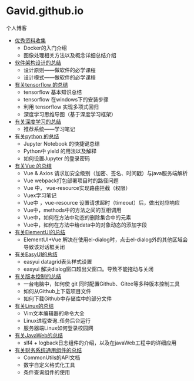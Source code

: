 # Gavid.github.io
个人博客

* [优秀资料收集](https://github.com/Gavid/Gavid.github.io/tree/master/Technical_Data_Collection)
  * Docker的入门介绍
  * 图像处理相关方法以及概念详细总结介绍
* [软件架构设计的总结](https://github.com/Gavid/Gavid.github.io/tree/master/Software_Architecture)
  * 设计原则——做软件的必学课程
  * 设计模式——做软件的必学课程
* [有关tensorflow 的总结](https://github.com/Gavid/Gavid.github.io/tree/master/tensorflow)
  * tensorflow 基本知识总结
  * tensorflow 在windows下的安装步骤
  * 利用 tensorflow 实现多项式回归
  * 深度学习思维导图（基于深度学习框架）
* [有关深度学习的总结](https://github.com/Gavid/Gavid.github.io/tree/master/deepLearning)
  * 推荐系统——学习笔记
* [有关python 的总结](https://github.com/Gavid/Gavid.github.io/tree/master/python)
  * Jupyter Notebook 的快捷键总结
  * Python中 yield 的用法以及解释
  * 如何设置Jupyter 的登录密码 
* [有关Vue 的总结](https://github.com/Gavid/Gavid.github.io/tree/master/Vue)
  * Vue & Axios 请求加安全级别（加密、签名、时间戳）与java服务端解析
  * Vue webpack打包部署项目时的路径问题
  * Vue 中， vue-resource实现路由拦截（权限）
  * Vuex学习笔记
  * Vue中 ，vue-resource 设置请求超时（timeout）后，做出对应响应
  * Vue中，methods中的方法之间的互相调用
  * Vue中，如何在方法中动态的删除集合中的元素
  * Vue中，如何在方法中给data中的对象动态的添加字段
* [有关ElementUI的总结](https://github.com/Gavid/Gavid.github.io/tree/master/ElementUI)
  * ElementUI+Vue 解决在使用el-dialog时，点击el-dialog外的其他区域会导致该对话框关闭
* [有关EasyUI的总结](https://github.com/Gavid/Gavid.github.io/tree/master/EasyUI)
  * easyui datagrid表头样式设置
  * easyui 解决dialog窗口超出父窗口。导致不能拖动与关闭
* [有关版本控制的总结](https://github.com/Gavid/Gavid.github.io/tree/master/Version_Control)
  * 一台电脑中，如何使 git 同时配置Github、Gitee等多种版本控制工具
  * 如何从Github上下载项目文件
  * 如何下载Github中存储库中的部分文件
* [有关Linux的总结](https://github.com/Gavid/Gavid.github.io/tree/master/Linux)
  * Vim文本编辑器的命令大全
  * Linux进程查询_任务后台运行
  * 服务器端Linux如何登录校园网
* [有关JavaWeb的总结](https://github.com/Gavid/Gavid.github.io/tree/master/javaWeb)
  * slf4 + logback日志组件的介绍，以及在javaWeb工程中的详细应用
* [有关财务系统通用组件的总结](https://github.com/Gavid/Gavid.github.io/tree/master/%E8%B4%A2%E5%8A%A1%E7%B3%BB%E7%BB%9F%E9%80%9A%E7%94%A8%E7%BB%84%E4%BB%B6%E4%BD%BF%E7%94%A8%E8%AF%B4%E6%98%8E%E6%96%87%E6%A1%A3)
  * CommonUtils的API文档
  * 数字自定义格式化工具
  * 条件查询组件的使用